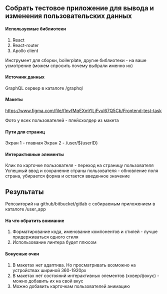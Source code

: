 ## Собрать тестовое приложение для вывода и изменения пользовательских данных


#### Используемые библиотеки

1. React
2. React-router
3. Apollo client

Инструмент для сборки, boilerplate, другие библиотеки - на ваше усмотрение (можем спросить почему выбрали именно их)

#### Источник данных

GraphQL сервер в каталоге /graphql

#### Макеты

https://www.figma.com/file/fInvfMqEXmYlLjFvul67Q5Cb/Frontend-test-task

Фото у всех пользователей - плейсхолдер из макета

#### Пути для страниц

Экран 1 - главная
Экран 2 - /user/${userID}

#### Интерактивные элементы

Клик по карточке пользователя - переход на страницу пользователя
Успешный ввод и сохранение страны пользователя - обновление поля страна, убирается форма и остается введенное значение

## Результаты

Репозиторий на github/bitbucket/gitlab с собираемым приложением в каталоге /user_app

#### На что обратить внимание

1. Форматирование кода, именование компонентов и стилей - лучше придерживаться одного стиля
2. Использование линтера будет плюсом

#### Бонусные очки

1. В макетах нет адаптива. Но просматривать возможно на устройствах шириной 360-1920px
2. В макетах нет состояний интерактивных элементов (ховер/фокус) - можно добавить их на свой вкус
3. Можно добавить карточкам пользователей анимацию